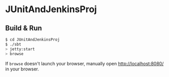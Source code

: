 # JUnitAndJenkinsProj #

## Build & Run ##

```sh
$ cd JUnitAndJenkinsProj
$ ./sbt
> jetty:start
> browse
```

If `browse` doesn't launch your browser, manually open [http://localhost:8080/](http://localhost:8080/) in your browser.
